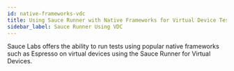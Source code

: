 ```yaml
---
id: native-frameworks-vdc
title: Using Sauce Runner with Native Frameworks for Virtual Device Testing
sidebar_label: Sauce Runner Using VDC
---
```


Sauce Labs offers the ability to run tests using popular native frameworks such as Espresso on virtual devices using the Sauce Runner for Virtual Devices.

